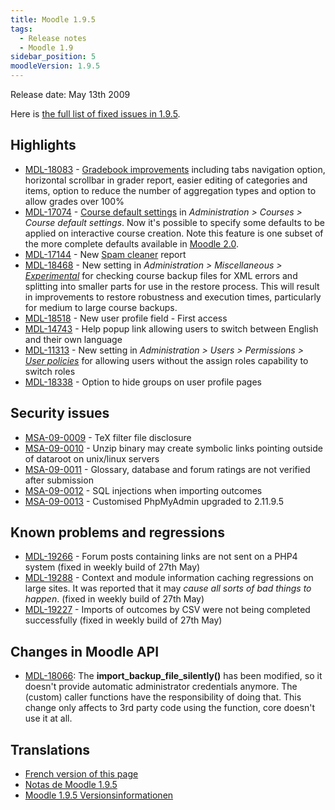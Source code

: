 ```yaml
---
title: Moodle 1.9.5
tags:
  - Release notes
  - Moodle 1.9
sidebar_position: 5
moodleVersion: 1.9.5
---
```

Release date: May 13th 2009

Here is [the full list of fixed issues in 1.9.5](http://moodle.atlassian.net/browse/MDL/fixforversion/10320).

## Highlights

- [MDL-18083](https://moodle.atlassian.net/browse/MDL-18083) - [Gradebook improvements](https://docs.moodle.org/dev/Gradebook_improvements_in_Moodle_1.9.5) including tabs navigation option, horizontal scrollbar in grader report, easier editing of categories and items, option to reduce the number of aggregation types and option to allow grades over 100%
- [MDL-17074](https://moodle.atlassian.net/browse/MDL-17074) - [Course default settings](https://docs.moodle.org/dev/Course_default_settings) in *Administration > Courses > Course default settings*. Now it's possible to specify some defaults to be applied on interactive course creation. Note this feature is one subset of the more complete defaults available in [Moodle 2.0](https://docs.moodle.org/Category/Moodle_2.0).
- [MDL-17144](https://moodle.atlassian.net/browse/MDL-17144) - New [Spam cleaner](https://docs.moodle.org/dev/Spam_cleaner) report
- [MDL-18468](https://moodle.atlassian.net/browse/MDL-18468) - New setting in *Administration > Miscellaneous > [Experimental](https://docs.moodle.org/dev/Experimental)* for checking course backup files for XML errors and splitting into smaller parts for use in the restore process. This will result in improvements to restore robustness and execution times, particularly for medium to large course backups.
- [MDL-18518](https://moodle.atlassian.net/browse/MDL-18518) - New user profile field - First access
- [MDL-14743](https://moodle.atlassian.net/browse/MDL-14743) - Help popup link allowing users to switch between English and their own language
- [MDL-11313](https://moodle.atlassian.net/browse/MDL-11313) - New setting in *Administration > Users > Permissions > [User policies](https://docs.moodle.org/dev/User_policies)* for allowing users without the assign roles capability to switch roles
- [MDL-18338](https://moodle.atlassian.net/browse/MDL-18338) - Option to hide groups on user profile pages

## Security issues

- [MSA-09-0009](http://moodle.org/mod/forum/discuss.php?d=121039) - TeX filter file disclosure
- [MSA-09-0010](http://moodle.org/mod/forum/discuss.php?d=123855) - Unzip binary may create symbolic links pointing outside of dataroot on unix/linux servers
- [MSA-09-0011](http://moodle.org/mod/forum/discuss.php?d=123856) - Glossary, database and forum ratings are not verified after submission
- [MSA-09-0012](http://moodle.org/mod/forum/discuss.php?d=123858) - SQL injections when importing outcomes
- [MSA-09-0013](http://moodle.org/mod/forum/discuss.php?d=123860) - Customised PhpMyAdmin upgraded to 2.11.9.5

## Known problems and regressions

- [MDL-19266](https://moodle.atlassian.net/browse/MDL-19266) - Forum posts containing links are not sent on a PHP4 system  (fixed in weekly build of 27th May)
- [MDL-19288](https://moodle.atlassian.net/browse/MDL-19288) - Context and module information caching regressions on large sites. It was reported that it may *cause all sorts of bad things to happen*.  (fixed in weekly build of 27th May)
- [MDL-19227](https://moodle.atlassian.net/browse/MDL-19227) - Imports of outcomes by CSV were not being completed successfully (fixed in weekly build of 27th May)

## Changes in Moodle API

- [MDL-18066](https://moodle.atlassian.net/browse/MDL-18066): The **import_backup_file_silently()** has been modified, so it doesn't provide automatic administrator credentials anymore. The (custom) caller functions have the responsibility of doing that. This change only affects to 3rd party code using the function, core doesn't use it at all.

## Translations

- [French version of this page](https://docs.moodle.org/19/fr/Notes_de_mise_à_jour_de_Moodle_1.9.5)
- [Notas de Moodle 1.9.5](https://docs.moodle.org/es/Notas_de_Moodle_1.9.5)
- [Moodle 1.9.5 Versionsinformationen](https://docs.moodle.org/de/Moodle_1.9.5_Versionsinformationen)
